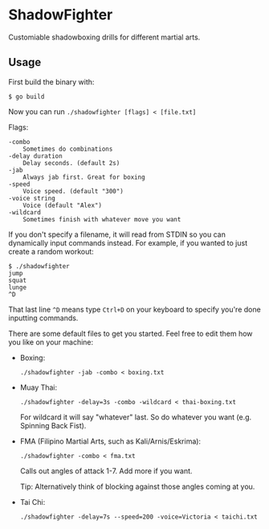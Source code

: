# ShadowFighter

Customiable shadowboxing drills for different martial arts.

## Usage

First build the binary with:

    $ go build

Now you can run `./shadowfighter [flags] < [file.txt]`

Flags:

    -combo
	    Sometimes do combinations
    -delay duration
        Delay seconds. (default 2s)
    -jab
        Always jab first. Great for boxing
	-speed
        Voice speed. (default "300")
	-voice string
	    Voice (default "Alex")
    -wildcard
        Sometimes finish with whatever move you want

If you don't specify a filename, it will read from STDIN so you can dynamically input commands instead. For example, if you wanted to just create a random workout:

    $ ./shadowfighter
    jump
    squat
    lunge
    ^D
That last line `^D` means type `Ctrl+D` on your keyboard to specify you're done inputting commands.

There are some default files to get you started. Feel free to edit them how you like on your machine:

* Boxing:

    `./shadowfighter -jab -combo < boxing.txt`

* Muay Thai: 

    `./shadowfighter -delay=3s -combo -wildcard < thai-boxing.txt`

  For wildcard it will say "whatever" last. So do whatever you want (e.g. Spinning Back Fist).

* FMA (Filipino Martial Arts, such as Kali/Arnis/Eskrima):

    `./shadowfighter -combo < fma.txt`

  Calls out angles of attack 1-7. Add more if you want.

  Tip: Alternatively think of blocking against those angles coming at you.

* Tai Chi:

    `./shadowfighter -delay=7s --speed=200 -voice=Victoria < taichi.txt`

